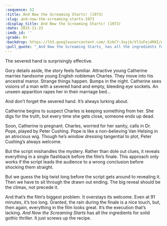```yaml
---
:sequence: 52
:title: And Now the Screaming Starts! (1973)
:slug: and-now-the-screaming-starts-1973
:display_title: And Now the Screaming Starts! (1973)
:date: 2015-11-23
:imdb_id: ''
:grade: D+
:backdrop: https://lh3.googleusercontent.com/-EzkCY-3oyjk/VlJsFej4MXI/AAAAAAAADDo/QKejKVIP-8Y/w1000-Ic42-rj/and-now-the-screaming-starts-1973.png
:pull_quote: "_And Now the Screaming Starts_ has all the ingredients for solid gothic thriller. It just screws up the recipe."
---
```


The severed hand is surprisingly effective.

Gory details aside, the story feels familiar. Attractive young Catherine marries handsome young English nobleman Charles. They move into his ancestral manor. Strange things happen. Bumps in the night. Catherine sees visions of a man with a severed hand and empty, bleeding eye sockets. An unseen apparition rapes her in their marriage bed…

And don’t forget the severed hand. It’s always lurking about.

Catherine begins to suspect Charles is keeping something from her. She digs for the truth, but every time she gets close, someone ends up dead.

Soon, Catherine is pregnant. Charles, worried for her sanity, calls in Dr. Pope, played by Peter Cushing. Pope is like a non-believing Van Helsing in an atrocious wig. Though he’s window dressing tangential to plot, Peter Cushing’s always welcome.

But the script mishandles the mystery. Rather than dole out clues, it reveals everything in a single flashback before the film’s finale. This approach only works if the script leads the audience to a wrong conclusion before shocking them straight. 

But we guess the big twist long before the script gets around to revealing it. Then we have to sit through the drawn out ending. The big reveal should be the climax, not precede it.

And that’s the film’s biggest problem. It overstays its welcome. Even at 91 minutes, it’s too long. Granted, the rain during the finale is a nice touch, but, then again, everything in the film looks great. It’s the execution that’s lacking. _And Now the Screaming Starts_ has all the ingredients for solid gothic thriller. It just screws up the recipe.
